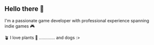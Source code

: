 ## Hello there 👀
I'm a passionate game developer with professional experience spanning indie games 🎮

🪴 I love plants
🐶 ............. and dogs :>
